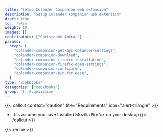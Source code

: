 ```yaml
---
title: "Setup Colander Companion web extension"
description: "Setup Colander Companion web extension"
draft: true
toc: false
weight: 10
images: []
contributors: ["Christophe Andral"]
params:
  steps: [
    "colander-companion-get-api-colander-settings",
    "colander-companion-download",
    "colander-companion-firefox-installation",
    "colander-companion-firefox-open-settings",
    "colander-companion-configure",
    "colander-companion-pin-for-ease",
  ]
type: 'cookbooks'
categories: ['cookbooks']
group: 'f. Acquisition'
---
```


{{< callout context="caution" title="Requirements" icon="alert-triangle" >}}
* this assume you have installed Mozilla Firefox on your desktop
{{< /callout >}}

{{< recipe >}}